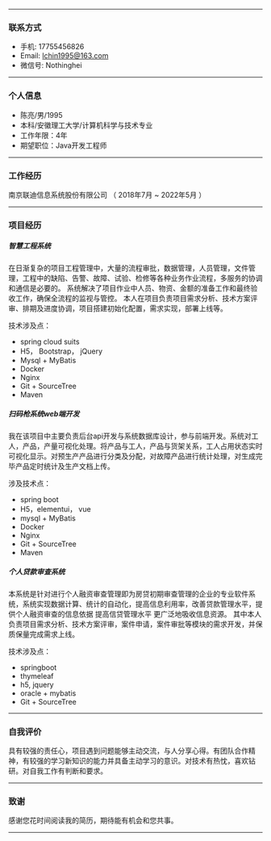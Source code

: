 ******
### 联系方式
* 手机: 17755456826
* Email: lchin1995@163.com
* 微信号: Nothinghei
******
### 个人信息
* 陈亮/男/1995
* 本科/安徽理工大学/计算机科学与技术专业
* 工作年限：4年
* 期望职位：Java开发工程师
******
### 工作经历
南京联迪信息系统股份有限公司 （ 2018年7月 ~ 2022年5月 ）
******
### 项目经历

##### 智慧工程系统
在日渐复杂的项目工程管理中，大量的流程审批，数据管理，人员管理，文件管理，工程中的缺陷、告警、故障、试验、检修等各种业务作业流程，多服务的协调和通信是必要的。 系统解决了项目作业中人员、物资、金额的准备工作和最终验收工作，确保全流程的监视与管控。
本人在项目负责项目需求分析、技术方案评审、排期及进度协调，项目搭建初始化配置，需求实现，部署上线等。

技术涉及点：
* spring cloud suits
* H5， Bootstrap， jQuery
* Mysql + MyBatis
* Docker
* Nginx
* Git + SourceTree
* Maven
##### 扫码枪系统web端开发
我在该项目中主要负责后台api开发与系统数据库设计，参与前端开发。系统对工人，产品，产量可视化处理。将产品与工人，产品与货架关系，工人占用状态实时可视化显示。对预生产产品进行分类及分配，对故障产品进行统计处理，对生成完毕产品定时统计及生产文档上传。

涉及技术点：
* spring boot
* H5，elementui， vue
* mysql + MyBatis
* Docker
* Nginx
* Git + SourceTree
* Maven
##### 个人贷款审查系统
本系统是针对进行个人融资审查管理即为房贷初期审查管理的企业的专业软件系统，系统实现数据计算、统计的自动化，提高信息利用率，改善贷款管理水平，提供个人融资审查的信息依据	提高信贷管理水平	更广泛地吸收信息资源。
其中本人负责项目需求分析、技术方案评审，案件申请，案件审批等模块的需求开发，并保质保量完成需求上线。

技术涉及点：
* springboot
* thymeleaf
* h5, jquery
* oracle + mybatis
* Git + SourceTree
******
### 自我评价
具有较强的责任心，项目遇到问题能够主动交流，与人分享心得。有团队合作精神，有较强的学习新知识的能力并具备主动学习的意识。对技术有热忱，喜欢钻研。对自我工作有判断和要求。
******
### 致谢
感谢您花时间阅读我的简历，期待能有机会和您共事。
******
